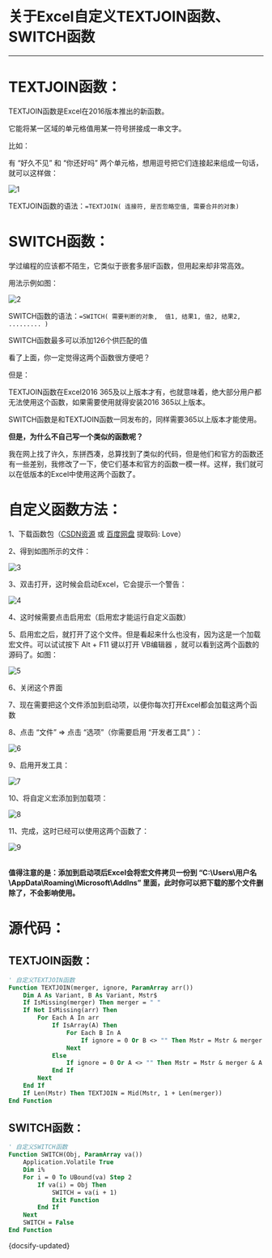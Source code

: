 # 关于Excel自定义TEXTJOIN函数、SWITCH函数

---

# TEXTJOIN函数：

TEXTJOIN函数是Excel在2016版本推出的新函数。

它能将某一区域的单元格值用某一符号拼接成一串文字。

比如：

有 “好久不见” 和 “你还好吗” 两个单元格，想用逗号把它们连接起来组成一句话，就可以这样做：



 ![1](.\关于Excel自定义TEXTJOIN函数、SWITCH函数.src.image\1.png)

TEXTJOIN函数的语法：`=TEXTJOIN( 连接符, 是否忽略空值, 需要合并的对象)`

 

# SWITCH函数：
学过编程的应该都不陌生，它类似于嵌套多层IF函数，但用起来却非常高效。

用法示例如图：



![2](.\关于Excel自定义TEXTJOIN函数、SWITCH函数.src.image\2.png)

SWITCH函数的语法：`=SWITCH( 需要判断的对象,  值1, 结果1, 值2, 结果2, ......... )`

SWITCH函数最多可以添加126个供匹配的值

看了上面，你一定觉得这两个函数很方便吧？

但是：

TEXTJOIN函数在Excel2016 365及以上版本才有，也就意味着，绝大部分用户都无法使用这个函数，如果需要使用就得安装2016 365以上版本。

SWITCH函数是和TEXTJOIN函数一同发布的，同样需要365以上版本才能使用。

 

**但是，为什么不自己写一个类似的函数呢？**

我在网上找了许久，东拼西凑，总算找到了类似的代码，但是他们和官方的函数还有一些差别，我修改了一下，使它们基本和官方的函数一模一样。这样，我们就可以在低版本的Excel中使用这两个函数了。

# 自定义函数方法：

1、下载函数包（[CSDN资源](https://download.csdn.net/download/weixin_44549795/12247750)  或  [百度网盘](https://pan.baidu.com/s/1m859dJlj4pNA6AbwgnTmpQ) 提取码: Love）

2、得到如图所示的文件：

![3](.\关于Excel自定义TEXTJOIN函数、SWITCH函数.src.image\3.png)

3、双击打开，这时候会启动Excel，它会提示一个警告：

![4](.\关于Excel自定义TEXTJOIN函数、SWITCH函数.src.image\4.png)

4、这时候需要点击启用宏（启用宏才能运行自定义函数）

5、启用宏之后，就打开了这个文件。但是看起来什么也没有，因为这是一个加载宏文件。可以试试按下 Alt + F11 键以打开 VB编辑器 ，就可以看到这两个函数的源码了。如图：

![5](.\关于Excel自定义TEXTJOIN函数、SWITCH函数.src.image\5.png)

6、关闭这个界面

7、现在需要把这个文件添加到启动项，以便你每次打开Excel都会加载这两个函数

8、点击 “文件” => 点击 “选项”（你需要启用 “开发者工具” ）：

![6](.\关于Excel自定义TEXTJOIN函数、SWITCH函数.src.image\6.png)

9、启用开发工具：

![7](.\关于Excel自定义TEXTJOIN函数、SWITCH函数.src.image\7.png)

10、将自定义宏添加到加载项：

![8](.\关于Excel自定义TEXTJOIN函数、SWITCH函数.src.image\8.png)

 11、完成，这时已经可以使用这两个函数了：

![9](.\关于Excel自定义TEXTJOIN函数、SWITCH函数.src.image\9.png)

<br>**值得注意的是：添加到启动项后Excel会将宏文件拷贝一份到 “C:\Users\用户名\AppData\Roaming\Microsoft\AddIns” 里面，此时你可以把下载的那个文件删除了，不会影响使用。**

 

# 源代码：
## TEXTJOIN函数：

```vb
' 自定义TEXTJOIN函数
Function TEXTJOIN(merger, ignore, ParamArray arr())
    Dim A As Variant, B As Variant, Mstr$
    If IsMissing(merger) Then merger = " "
    If Not IsMissing(arr) Then
        For Each A In arr
            If IsArray(A) Then
                For Each B In A
                    If ignore = 0 Or B <> "" Then Mstr = Mstr & merger & B
                Next
            Else
                If ignore = 0 Or A <> "" Then Mstr = Mstr & merger & A
            End If
        Next
    End If
    If Len(Mstr) Then TEXTJOIN = Mid(Mstr, 1 + Len(merger))
End Function
```

## SWITCH函数：
```vb
' 自定义SWITCH函数
Function SWITCH(Obj, ParamArray va())
    Application.Volatile True
    Dim i%
    For i = 0 To UBound(va) Step 2
        If va(i) = Obj Then
            SWITCH = va(i + 1)
            Exit Function
        End If
    Next
    SWITCH = False
End Function
```



{docsify-updated}
